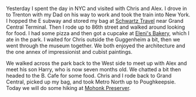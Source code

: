 <flickrshow href="https://www.flickr.com/photos/88096431@N00/sets/72157631063757688/"></flickrshow>

Yesterday I spent the day in NYC and visited with Chris and Alex. I drove in to Trenton with my Dad on his way to work and took the train into New York. I hopped the E subway and stored my bag at [Schwartz Travel](http://www.schwartztravel.com) near Grand Central Terminal. Then I rode up to 86th street and walked around looking for food. I had some pizza and then got a cupcake at [Eleni's Bakery](http://elenis.com/), which I ate in the park. I waited for Chris outside the Guggenheim a bit, then we went through the museum together. We both enjoyed the architecture and the one annex of impressionist and cubist paintings.

We walked across the park back to the West side to meet up with Alex and meet his son Harry, who is now seven months old. We chatted a bit then headed to the B. Cafe for some food. Chris and I rode back to Grand Central, picked up my bag, and took Metro North up to Poughkeepsie. Today we will do some hiking at [Mohonk Preserver](http://www.mohonkpreserve.org/).
